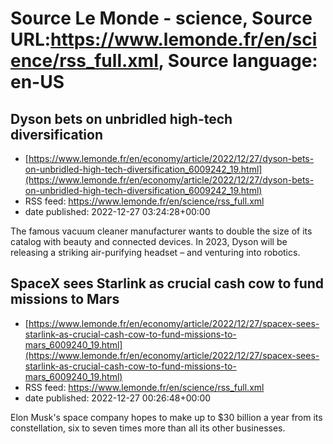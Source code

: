 # Source Le Monde - science, Source URL:https://www.lemonde.fr/en/science/rss_full.xml, Source language: en-US

## Dyson bets on unbridled high-tech diversification
 - [https://www.lemonde.fr/en/economy/article/2022/12/27/dyson-bets-on-unbridled-high-tech-diversification_6009242_19.html](https://www.lemonde.fr/en/economy/article/2022/12/27/dyson-bets-on-unbridled-high-tech-diversification_6009242_19.html)
 - RSS feed: https://www.lemonde.fr/en/science/rss_full.xml
 - date published: 2022-12-27 03:24:28+00:00

The famous vacuum cleaner manufacturer wants to double the size of its catalog with beauty and connected devices. In 2023, Dyson will be releasing a striking air-purifying headset – and venturing into robotics.

## SpaceX sees Starlink as crucial cash cow to fund missions to Mars
 - [https://www.lemonde.fr/en/economy/article/2022/12/27/spacex-sees-starlink-as-crucial-cash-cow-to-fund-missions-to-mars_6009240_19.html](https://www.lemonde.fr/en/economy/article/2022/12/27/spacex-sees-starlink-as-crucial-cash-cow-to-fund-missions-to-mars_6009240_19.html)
 - RSS feed: https://www.lemonde.fr/en/science/rss_full.xml
 - date published: 2022-12-27 00:26:48+00:00

Elon Musk's space company hopes to make up to $30 billion a year from its constellation, six to seven times more than all its other businesses.
